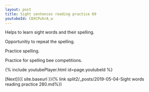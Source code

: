```yaml
---
layout: post
title: Sight sentences reading practice 69
youtubeId: CDXCPuhrA_w
---
```

 
 
Helps to learn sight words and their spelling.

Opportunitiy to repeat the spelling. 

Practice spelling. 
 
Practice for spelling bee competitions. 
 
{% include youtubePlayer.html id=page.youtubeId %}
 
 

[Next]({{ site.baseurl }}{% link  split2/_posts/2019-05-04-Sight words reading practice 280.md%})
 
